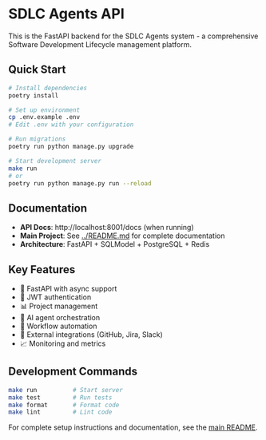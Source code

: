 # SDLC Agents API

This is the FastAPI backend for the SDLC Agents system - a comprehensive Software Development Lifecycle management platform.

## Quick Start

```bash
# Install dependencies
poetry install

# Set up environment
cp .env.example .env
# Edit .env with your configuration

# Run migrations
poetry run python manage.py upgrade

# Start development server
make run
# or
poetry run python manage.py run --reload
```

## Documentation

- **API Docs**: http://localhost:8001/docs (when running)
- **Main Project**: See [../README.md](../../README.md) for complete documentation
- **Architecture**: FastAPI + SQLModel + PostgreSQL + Redis

## Key Features

- 🚀 FastAPI with async support
- 🔐 JWT authentication
- 📊 Project management
- 🤖 AI agent orchestration  
- 🔄 Workflow automation
- 🔗 External integrations (GitHub, Jira, Slack)
- 📈 Monitoring and metrics

## Development Commands

```bash
make run          # Start server
make test         # Run tests  
make format       # Format code
make lint         # Lint code
```

For complete setup instructions and documentation, see the [main README](../../README.md).
